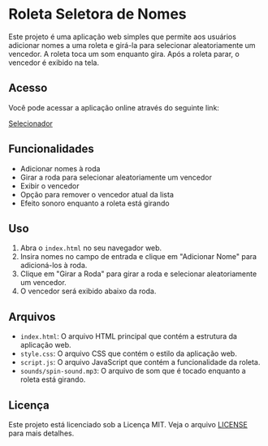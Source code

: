 # Roleta Seletora de Nomes

Este projeto é uma aplicação web simples que permite aos usuários adicionar nomes a uma roleta e girá-la para selecionar aleatoriamente um vencedor. A roleta toca um som enquanto gira. Após a roleta parar, o vencedor é exibido na tela.

## Acesso

Você pode acessar a aplicação online através do seguinte link:

[Selecionador](https://rolim8.github.io/Wheel-Name-Selector/code/)

## Funcionalidades

- Adicionar nomes à roda
- Girar a roda para selecionar aleatoriamente um vencedor
- Exibir o vencedor
- Opção para remover o vencedor atual da lista
- Efeito sonoro enquanto a roleta está girando

## Uso

1. Abra o `index.html` no seu navegador web.
2. Insira nomes no campo de entrada e clique em "Adicionar Nome" para adicioná-los à roda.
3. Clique em "Girar a Roda" para girar a roda e selecionar aleatoriamente um vencedor.
4. O vencedor será exibido abaixo da roda.

## Arquivos

- `index.html`: O arquivo HTML principal que contém a estrutura da aplicação web.
- `style.css`: O arquivo CSS que contém o estilo da aplicação web.
- `script.js`: O arquivo JavaScript que contém a funcionalidade da roleta.
- `sounds/spin-sound.mp3`: O arquivo de som que é tocado enquanto a roleta está girando.

## Licença

Este projeto está licenciado sob a Licença MIT. Veja o arquivo [LICENSE](LICENSE) para mais detalhes.
